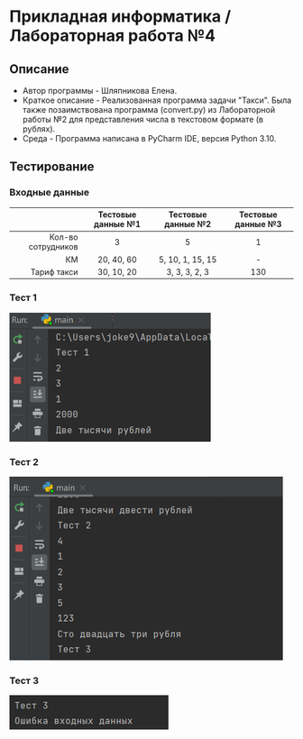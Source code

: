 # Прикладная информатика / Лабораторная работа №4
## Описание
- Автор программы - Шляпникова Елена.
- Краткое описание - Реализованная программа задачи "Такси".
Была также позаимствована программа (convert.py) из Лабораторной работы №2 
для представления числа в текстовом формате (в рублях).
- Среда - Программа написана в PyCharm IDE, версия Python 3.10.
## Тестирование
### Входные данные
|                    | Тестовые данные №1 | Тестовые данные №2 | Тестовые данные №3 |
|-------------------:|:------------------:|:------------------:|:------------------:|
| Кол-во сотрудников |         3          |         5          |         1          |
|                 КМ |     20, 40, 60     |  5, 10, 1, 15, 15  |         -          |
|        Тариф такси |     30, 10, 20     |   3, 3, 3, 2, 3    |        130         |

### Тест 1
![img.png](screenshots/test1.png)
### Тест 2
![img.png](screenshots/test2.png)
### Тест 3
![img.png](screenshots/test3.png)